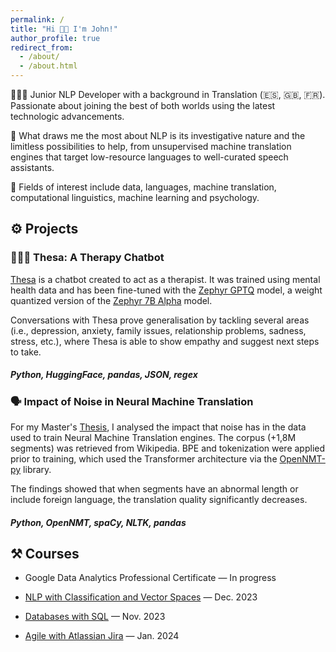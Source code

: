 ```yaml
---
permalink: /
title: "Hi 🙌🏻 I'm John!"
author_profile: true
redirect_from: 
  - /about/
  - /about.html
---
```


🧑🏻‍💻 Junior NLP Developer with a background in Translation (🇪🇸, 🇬🇧, 🇫🇷). Passionate about joining the best of both worlds using the latest technologic advancements.

💭 What draws me the most about NLP is its investigative nature and the limitless possibilities to help, from unsupervised machine translation engines that target low-resource languages to well-curated speech assistants.

📖 Fields of interest include data, languages, machine translation, computational linguistics, machine learning and psychology.

## ⚙️ Projects
### 👩🏻‍⚕️ Thesa: A Therapy Chatbot
[Thesa](https://github.com/johnhandleyd/thesa.git) is a chatbot created to act as a therapist. It was trained using mental health data and has been fine-tuned with the [Zephyr GPTQ](https://huggingface.co/TheBloke/zephyr-7B-alpha-GPTQ) model, a weight quantized version of the [Zephyr 7B Alpha](https://huggingface.co/HuggingFaceH4/zephyr-7b-alpha) model.

Conversations with Thesa prove generalisation by tackling several areas (i.e., depression, anxiety, family issues, relationship problems, sadness, stress, etc.), where Thesa is able to show empathy and suggest next steps to take.

##### Python, HuggingFace, pandas, JSON, regex

### 🗣️ Impact of Noise in Neural Machine Translation
For my Master's [Thesis](https://www.linkedin.com/in/john-handley/overlay/1635518000037/single-media-viewer/?locale=en_US\&profileId=ACoAACCfeK8BjSnRsNilxfarZMOF6R5jrf37UpE), I analysed the impact that noise has in the data used to train Neural Machine Translation engines. The corpus (+1,8M segments) was retrieved from Wikipedia. BPE and tokenization were applied prior to training, which used the Transformer architecture via the [OpenNMT-py](https://github.com/OpenNMT/OpenNMT-py) library.

The findings showed that when segments have an abnormal length or include foreign language, the translation quality significantly decreases.

##### Python, OpenNMT, spaCy, NLTK, pandas

## ⚒️ Courses

-  Google Data Analytics Professional Certificate — In progress

- [NLP with Classification and Vector Spaces](https://www.coursera.org/account/accomplishments/verify/JLWKNGK6VUWC) — Dec. 2023

- [Databases with SQL](https://certificates.cs50.io/6c6d0940-0966-4d9d-a2a1-6360391448f7.pdf?size=letter) — Nov. 2023

- [Agile with Atlassian Jira](https://coursera.org/share/feaeed8204ceca59ddbe732c8b32ac7b) — Jan. 2024
